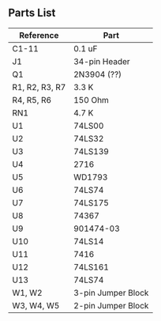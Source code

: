 Parts List
----------

| Reference      | Part               |
|----------------|--------------------|
| C1-11          | 0.1 uF             |
| J1             | 34-pin Header      |
| Q1             | 2N3904 (??)        |
| R1, R2, R3, R7 | 3.3 K              |
| R4, R5, R6     | 150 Ohm            |
| RN1            | 4.7 K              |
| U1             | 74LS00             |
| U2             | 74LS32             |
| U3             | 74LS139            |
| U4             | 2716               |
| U5             | WD1793             |
| U6             | 74LS74             |
| U7             | 74LS175            |
| U8             | 74367              |
| U9             | 901474-03          |
| U10            | 74LS14             |
| U11            | 7416               |
| U12            | 74LS161            |
| U13            | 74LS74             |
| W1, W2         | 3-pin Jumper Block |
| W3, W4, W5     | 2-pin Jumper Block |

